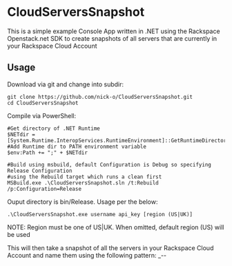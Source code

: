 CloudServersSnapshot
================


This is a simple example Console App written in .NET using the Rackspace Openstack.net SDK to create snapshots of all servers that are currently in your Rackspace Cloud Account

Usage
----------

Download via git and change into subdir:
```PoSh
git clone https://github.com/nick-o/CloudServersSnapshot.git
cd CloudServersSnapshot
```
Compile via PowerShell:
```PoSh
#Get directory of .NET Runtime
$NETdir = [System.Runtime.InteropServices.RuntimeEnvironment]::GetRuntimeDirectory()
#Add Runtime dir to PATH environment variable
$env:Path += ";" + $NETdir

#Build using msbuild, default Configuration is Debug so specifying Release Configuration
#using the Rebuild target which runs a clean first
MSBuild.exe .\CloudServersSnapshot.sln /t:Rebuild /p:Configuration=Release
```

Ouput directory is bin/Release. Usage per the below:
```PoSh
.\CloudServersSnapshot.exe username api_key [region (US|UK)]
```


NOTE: Region must be one of US|UK. When omitted, default region (US) will be used

This will then take a snapshot of all the servers in your Rackspace Cloud Account and name them using the following pattern: <Server Name>_<current year>-<current month>-<current day>